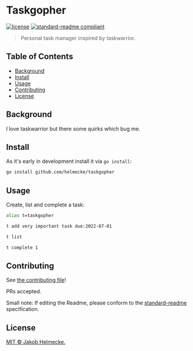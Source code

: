 # Taskgopher

[![license](https://img.shields.io/github/license/helmecke/taskgopher.svg)](LICENSE)
[![standard-readme compliant](https://img.shields.io/badge/readme%20style-standard-brightgreen.svg?style=flat-square)](https://github.com/RichardLitt/standard-readme)

> Personal task manager inspired by taskwarrior.

## Table of Contents

- [Background](#background)
- [Install](#install)
- [Usage](#usage)
- [Contributing](#contributing)
- [License](#license)

## Background

I love taskwarrior but there some quirks which bug me.

## Install

As it's early in development install it via `go install`:
```bash
go install github.com/helmecke/taskgopher
```

## Usage

Create, list and complete a task:
```bash
alias t=taskgopher

t add very important task due:2022-07-01

t list

t complete 1
```

## Contributing

See [the contributing file](CONTRIBUTING.md)!

PRs accepted.

Small note: If editing the Readme, please conform to the [standard-readme](https://github.com/RichardLitt/standard-readme) specification.

## License

[MIT © Jakob Helmecke.](LICENSE)
